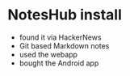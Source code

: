 # NotesHub install
- found it via HackerNews
- Git based Markdown notes
- used the webapp
- bought the Android app